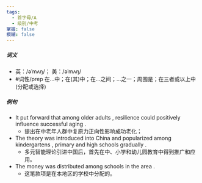 ```yaml
---
tags:
  - 首字母/A
  - 级别/中考
掌握: false
模糊: false
---
```

##### 词义
- 英：/əˈmʌŋ/； 美：/əˈmʌŋ/
- #词性/prep  在…中；在(其)中；在…之间；…之一；周围是；在三者或以上中(分配或选择)
##### 例句
- It put forward that among older adults , resilience could positively influence successful aging .
	- 提出在中老年人群中复原力正向性影响成功老化；
- The theory was introduced into China and popularized among kindergartens , primary and high schools gradually .
	- 多元智能理论引进中国后，首先在中、小学和幼儿园教育中得到推广和应用。
- The money was distributed among schools in the area .
	- 这笔款项是在本地区的学校中分配的。
